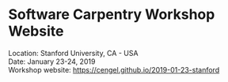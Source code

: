 # Software Carpentry Workshop Website


Location: Stanford University, CA - USA  
Date: January 23-24, 2019  
Workshop website: https://cengel.github.io/2019-01-23-stanford

